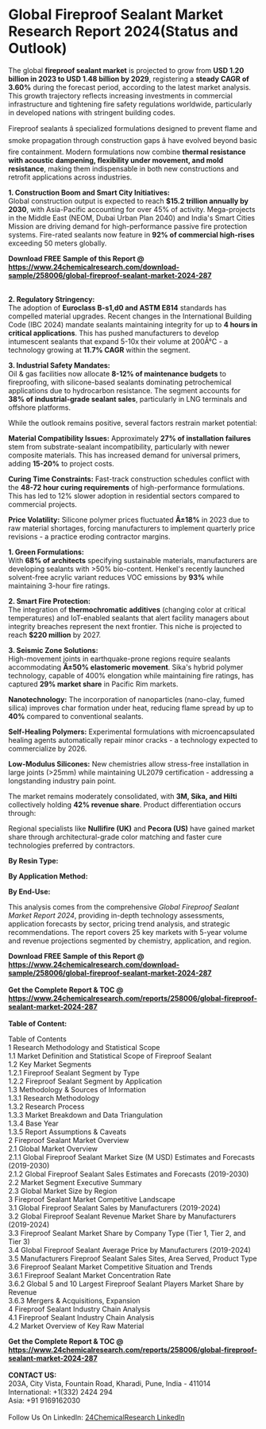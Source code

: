 <h1>Global Fireproof Sealant Market Research Report 2024(Status and Outlook)</h1><p>The global <strong>fireproof sealant market</strong> is projected to grow from <strong>USD 1.20 billion in 2023 to USD 1.48 billion by 2029</strong>, registering a <strong>steady CAGR of 3.60%</strong> during the forecast period, according to the latest market analysis. This growth trajectory reflects increasing investments in commercial infrastructure and tightening fire safety regulations worldwide, particularly in developed nations with stringent building codes.</p><p>Fireproof sealants â specialized formulations designed to prevent flame and smoke propagation through construction gaps â have evolved beyond basic fire containment. Modern formulations now combine <strong>thermal resistance with acoustic dampening, flexibility under movement, and mold resistance</strong>, making them indispensable in both new constructions and retrofit applications across industries.</p><p><strong>1. Construction Boom and Smart City Initiatives:</strong><br>
Global construction output is expected to reach <strong>$15.2 trillion annually by 2030</strong>, with Asia-Pacific accounting for over 45% of activity. Mega-projects in the Middle East (NEOM, Dubai Urban Plan 2040) and India's Smart Cities Mission are driving demand for high-performance passive fire protection systems. Fire-rated sealants now feature in <strong>92% of commercial high-rises</strong> exceeding 50 meters globally.</p><div><b>Download FREE Sample of this Report @ 
            <a href="https://www.24chemicalresearch.com/download-sample/258006/global-fireproof-sealant-market-2024-287">
            https://www.24chemicalresearch.com/download-sample/258006/global-fireproof-sealant-market-2024-287</a></b></div><br><p><strong>2. Regulatory Stringency:</strong><br>
The adoption of <strong>Euroclass B-s1,d0 and ASTM E814</strong> standards has compelled material upgrades. Recent changes in the International Building Code (IBC 2024) mandate sealants maintaining integrity for up to <strong>4 hours in critical applications</strong>. This has pushed manufacturers to develop intumescent sealants that expand 5-10x their volume at 200Â°C - a technology growing at <strong>11.7% CAGR</strong> within the segment.</p><p><strong>3. Industrial Safety Mandates:</strong><br>
Oil &amp; gas facilities now allocate <strong>8-12% of maintenance budgets</strong> to fireproofing, with silicone-based sealants dominating petrochemical applications due to hydrocarbon resistance. The segment accounts for <strong>38% of industrial-grade sealant sales</strong>, particularly in LNG terminals and offshore platforms.</p><p>While the outlook remains positive, several factors restrain market potential:</p><p><strong>Material Compatibility Issues:</strong> Approximately <strong>27% of installation failures</strong> stem from substrate-sealant incompatibility, particularly with newer composite materials. This has increased demand for universal primers, adding <strong>15-20%</strong> to project costs.</p><p><strong>Curing Time Constraints:</strong> Fast-track construction schedules conflict with the <strong>48-72 hour curing requirements</strong> of high-performance formulations. This has led to 12% slower adoption in residential sectors compared to commercial projects.</p><p><strong>Price Volatility:</strong> Silicone polymer prices fluctuated <strong>Â±18%</strong> in 2023 due to raw material shortages, forcing manufacturers to implement quarterly price revisions - a practice eroding contractor margins.</p><p><strong>1. Green Formulations:</strong><br>
With <strong>68% of architects</strong> specifying sustainable materials, manufacturers are developing sealants with &gt;50% bio-content. Henkel's recently launched solvent-free acrylic variant reduces VOC emissions by <strong>93%</strong> while maintaining 3-hour fire ratings.</p><p><strong>2. Smart Fire Protection:</strong><br>
The integration of <strong>thermochromatic additives</strong> (changing color at critical temperatures) and IoT-enabled sealants that alert facility managers about integrity breaches represent the next frontier. This niche is projected to reach <strong>$220 million</strong> by 2027.</p><p><strong>3. Seismic Zone Solutions:</strong><br>
High-movement joints in earthquake-prone regions require sealants accommodating <strong>Â±50% elastomeric movement</strong>. Sika's hybrid polymer technology, capable of 400% elongation while maintaining fire ratings, has captured <strong>29% market share</strong> in Pacific Rim markets.</p><p><strong>Nanotechnology:</strong> The incorporation of nanoparticles (nano-clay, fumed silica) improves char formation under heat, reducing flame spread by up to <strong>40%</strong> compared to conventional sealants.</p><p><strong>Self-Healing Polymers:</strong> Experimental formulations with microencapsulated healing agents automatically repair minor cracks - a technology expected to commercialize by 2026.</p><p><strong>Low-Modulus Silicones:</strong> New chemistries allow stress-free installation in large joints (&gt;25mm) while maintaining UL2079 certification - addressing a longstanding industry pain point.</p><p>The market remains moderately consolidated, with <strong>3M, Sika, and Hilti</strong> collectively holding <strong>42% revenue share</strong>. Product differentiation occurs through:</p><p>Regional specialists like <strong>Nullifire (UK)</strong> and <strong>Pecora (US)</strong> have gained market share through architectural-grade color matching and faster cure technologies preferred by contractors.</p><p><strong>By Resin Type:</strong></p><p><strong>By Application Method:</strong></p><p><strong>By End-Use:</strong></p><p>This analysis comes from the comprehensive <em>Global Fireproof Sealant Market Report 2024</em>, providing in-depth technology assessments, application forecasts by sector, pricing trend analysis, and strategic recommendations. The report covers 25 key markets with 5-year volume and revenue projections segmented by chemistry, application, and region.</p><div><b>Download FREE Sample of this Report @ 
            <a href="https://www.24chemicalresearch.com/download-sample/258006/global-fireproof-sealant-market-2024-287">
            https://www.24chemicalresearch.com/download-sample/258006/global-fireproof-sealant-market-2024-287</a></b></div><br><div><b>Get the Complete Report & TOC @ 
            <a href="https://www.24chemicalresearch.com/reports/258006/global-fireproof-sealant-market-2024-287">
            https://www.24chemicalresearch.com/reports/258006/global-fireproof-sealant-market-2024-287</a></b></div><br>
            <b>Table of Content:</b><p>Table of Contents<br />
1 Research Methodology and Statistical Scope<br />
1.1 Market Definition and Statistical Scope of Fireproof Sealant<br />
1.2 Key Market Segments<br />
1.2.1 Fireproof Sealant Segment by Type<br />
1.2.2 Fireproof Sealant Segment by Application<br />
1.3 Methodology & Sources of Information<br />
1.3.1 Research Methodology<br />
1.3.2 Research Process<br />
1.3.3 Market Breakdown and Data Triangulation<br />
1.3.4 Base Year<br />
1.3.5 Report Assumptions & Caveats<br />
2 Fireproof Sealant Market Overview<br />
2.1 Global Market Overview<br />
2.1.1 Global Fireproof Sealant Market Size (M USD) Estimates and Forecasts (2019-2030)<br />
2.1.2 Global Fireproof Sealant Sales Estimates and Forecasts (2019-2030)<br />
2.2 Market Segment Executive Summary<br />
2.3 Global Market Size by Region<br />
3 Fireproof Sealant Market Competitive Landscape<br />
3.1 Global Fireproof Sealant Sales by Manufacturers (2019-2024)<br />
3.2 Global Fireproof Sealant Revenue Market Share by Manufacturers (2019-2024)<br />
3.3 Fireproof Sealant Market Share by Company Type (Tier 1, Tier 2, and Tier 3)<br />
3.4 Global Fireproof Sealant Average Price by Manufacturers (2019-2024)<br />
3.5 Manufacturers Fireproof Sealant Sales Sites, Area Served, Product Type<br />
3.6 Fireproof Sealant Market Competitive Situation and Trends<br />
3.6.1 Fireproof Sealant Market Concentration Rate<br />
3.6.2 Global 5 and 10 Largest Fireproof Sealant Players Market Share by Revenue<br />
3.6.3 Mergers & Acquisitions, Expansion<br />
4 Fireproof Sealant Industry Chain Analysis<br />
4.1 Fireproof Sealant Industry Chain Analysis<br />
4.2 Market Overview of Key Raw Material</p><div><b>Get the Complete Report & TOC @ 
            <a href="https://www.24chemicalresearch.com/reports/258006/global-fireproof-sealant-market-2024-287">
            https://www.24chemicalresearch.com/reports/258006/global-fireproof-sealant-market-2024-287</a></b></div><br><b>CONTACT US:</b><br>
            203A, City Vista, Fountain Road, Kharadi, Pune, India - 411014<br>
            International: +1(332) 2424 294<br>
            Asia: +91 9169162030 <br><br>
            Follow Us On LinkedIn: <a href="https://www.linkedin.com/company/24chemicalresearch/">24ChemicalResearch LinkedIn</a>